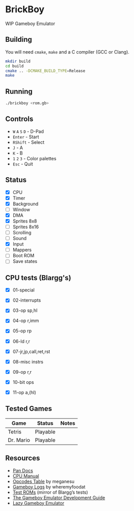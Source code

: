 # BrickBoy

WIP Gameboy Emulator

## Building

You will need `cmake`, `make` and a C compiler (GCC or Clang).

```bash
mkdir build
cd build
cmake .. -DCMAKE_BUILD_TYPE=Release
make
```

## Running

```bash
./brickboy <rom.gb>
```

## Controls

* `W` `A` `S` `D` - D-Pad
* `Enter` - Start
* `RShift` - Select
* `J` - A
* `K` - B
* `1` `2` `3` - Color palettes
* `Esc` - Quit

## Status

 * [x] CPU
 * [x] Timer
 * [x] Background
 * [ ] Window
 * [x] DMA
 * [x] Sprites 8x8
 * [ ] Sprites 8x16
 * [ ] Scrolling
 * [ ] Sound
 * [x] Input
 * [ ] Mappers
 * [ ] Boot ROM
 * [ ] Save states

## CPU tests (Blargg's)

 - [x] 01-special
 - [x] 02-interrupts
 - [x] 03-op sp,hl
 - [x] 04-op r,imm
 - [x] 05-op rp
 - [x] 06-ld r,r
 - [x] 07-jr,jp,call,ret,rst
 - [x] 08-misc instrs
 - [x] 09-op r,r
 - [x] 10-bit ops
 - [x] 11-op a,(hl)


## Tested Games

| Game | Status | Notes |
|------|--------|-------|
| Tetris | Playable ||
| Dr. Mario | Playable ||

## Resources

- [Pan Docs](https://gbdev.io/pandocs/)
- [CPU Manual](http://marc.rawer.de/Gameboy/Docs/GBCPUman.pdf)
- [Opcodes Table](https://meganesu.github.io/generate-gb-opcodes/) by meganesu
- [Gameboy Logs](https://github.com/wheremyfoodat/Gameboy-logs) by wheremyfoodat
- [Test ROMs](https://github.com/retrio/gb-test-roms) (mirror of Blargg’s tests)
- [The Gameboy Emulator Development Guide](https://hacktix.github.io/GBEDG/)
- [Lazy Gameboy Emulator](https://cturt.github.io/cinoop.html)
